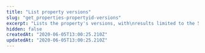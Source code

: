 ```yaml
---
title: "List property versions"
slug: "get_properties-propertyid-versions"
excerpt: "Lists the property's versions, with\nresults limited to the 500 most recent versions. Optionally\npaginate the results. Each property version indicates activation\nstatus on different networks, and an `etag` digest useful when\n[cloning the property](#postproperties)."
hidden: false
createdAt: "2020-06-05T13:00:25.210Z"
updatedAt: "2020-06-05T13:00:25.210Z"
---
```

